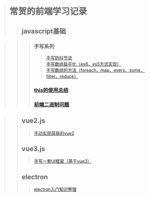 
> # 常贺的前端学习记录  
>> ## javascript基础  

>>> ### 手写系列  
>>>> [手写防抖节流](https://github.com/ichanghe/my_web_repository/issues/8)  
>>>> [手写数组扁平化（es6、es5方式实现）](https://github.com/ichanghe/my_web_repository/issues/11)  
>>>> [手写数组的方法（foreach、map、every、some、filter、reduce）](https://github.com/ichanghe/my_web_repository/issues/10)  
>>> ### [this的使用总结](https://github.com/ichanghe/my_web_repository/issues/6)
>>> ### [前端二进制问题](https://github.com/ichanghe/my_web_repository/issues/7)

>> ## vue2.js
>>> [手动实现简易的vue2](https://github.com/ichanghe/changhe-vue2)  
>> ## vue3.js  
>>> [手写一套UI框架（基于vue3）](https://github.com/ichanghe/changheUI)  
>> ## electron   
>>> [electron入门知识整理](https://github.com/ichanghe/my_web_repository/issues/5)
